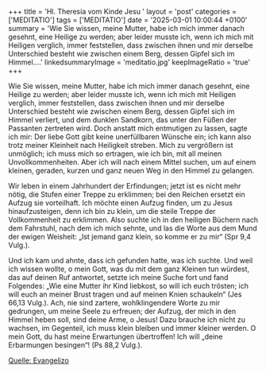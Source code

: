 +++
title = 'Hl. Theresia vom Kinde Jesu  '
layout = 'post'
categories = ['MEDITATIO']
tags = ['MEDITATIO']
date = '2025-03-01 10:00:44 +0100'
summary = 'Wie Sie wissen, meine Mutter, habe ich mich immer danach gesehnt, eine Heilige zu werden; aber leider musste ich, wenn ich mich mit Heiligen verglich, immer feststellen, dass zwischen ihnen und mir derselbe Unterschied besteht wie zwischen einem Berg, dessen Gipfel sich im Himmel....'
linkedsummaryImage = 'meditatio.jpg'
keepImageRatio = 'true'
+++

Wie Sie wissen, meine Mutter, habe ich mich immer danach gesehnt, eine Heilige zu werden; aber leider musste ich, wenn ich mich mit Heiligen verglich, immer feststellen, dass zwischen ihnen und mir derselbe Unterschied besteht wie zwischen einem Berg, dessen Gipfel sich im Himmel verliert, und dem dunklen Sandkorn, das unter den Füßen der Passanten zertreten wird.<!--more--> Doch anstatt mich entmutigen zu lassen, sagte ich mir: Der liebe Gott gibt keine unerfüllbaren Wünsche ein; ich kann also trotz meiner Kleinheit nach Heiligkeit streben. Mich zu vergrößern ist unmöglich; ich muss mich so ertragen, wie ich bin, mit all meinen Unvollkommenheiten. Aber ich will nach einem Mittel suchen, um auf einem kleinen, geraden, kurzen und ganz neuen Weg in den Himmel zu gelangen.

Wir leben in einem Jahrhundert der Erfindungen; jetzt ist es nicht mehr nötig, die Stufen einer Treppe zu erklimmen; bei den Reichen ersetzt ein Aufzug sie vorteilhaft. Ich möchte einen Aufzug finden, um zu Jesus hinaufzusteigen, denn ich bin zu klein, um die steile Treppe der Vollkommenheit zu erklimmen. Also suchte ich in den heiligen Büchern nach dem Fahrstuhl, nach dem ich mich sehnte, und las die Worte aus dem Mund der ewigen Weisheit: „Ist jemand ganz klein, so komme er zu mir“ (Spr 9,4 Vulg.).
 
Und ich kam und ahnte, dass ich gefunden hatte, was ich suchte. Und weil ich wissen wollte, o mein Gott, was du mit dem ganz Kleinen tun würdest, das auf deinen Ruf antwortet, setzte ich meine Suche fort und fand Folgendes: „Wie eine Mutter ihr Kind liebkost, so will ich euch trösten; ich will euch an meiner Brust tragen und auf meinen Knien schaukeln“ (Jes 66,13 Vulg.). Ach, nie sind zartere, wohlklingendere Worte zu mir gedrungen, um meine Seele zu erfreuen; der Aufzug, der mich in den Himmel heben soll, sind deine Arme, o Jesus! Dazu brauche ich nicht zu wachsen, im Gegenteil, ich muss klein bleiben und immer kleiner werden. O mein Gott, du hast meine Erwartungen übertroffen! Ich will „deine Erbarmungen besingen“! (Ps 88,2 Vulg.).


[Quelle: Evangelizo](https://evangeliumtagfuertag.org/DE/gospel)
